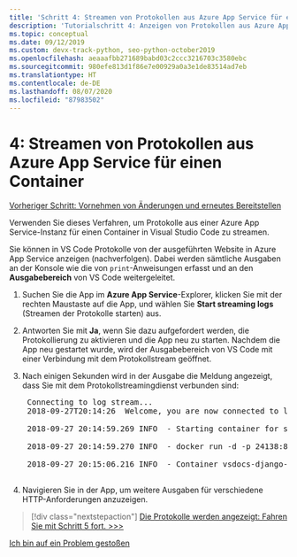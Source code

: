 ```yaml
---
title: 'Schritt 4: Streamen von Protokollen aus Azure App Service für einen Container in Visual Studio Code'
description: 'Tutorialschritt 4: Anzeigen von Protokollen aus Azure App Service zum Überwachen des Verhaltens'
ms.topic: conceptual
ms.date: 09/12/2019
ms.custom: devx-track-python, seo-python-october2019
ms.openlocfilehash: aeaaafbb271689babd03c2ccc3216703c3580ebc
ms.sourcegitcommit: 980efe813d1f86e7e00929a0a3e1de83514ad7eb
ms.translationtype: HT
ms.contentlocale: de-DE
ms.lasthandoff: 08/07/2020
ms.locfileid: "87983502"
---
```

# <a name="4-stream-logs-from-azure-app-service-for-a-container"></a>4: Streamen von Protokollen aus Azure App Service für einen Container

[Vorheriger Schritt: Vornehmen von Änderungen und erneutes Bereitstellen](tutorial-deploy-containers-03.md)

Verwenden Sie dieses Verfahren, um Protokolle aus einer Azure App Service-Instanz für einen Container in Visual Studio Code zu streamen.

Sie können in VS Code Protokolle von der ausgeführten Website in Azure App Service anzeigen (nachverfolgen). Dabei werden sämtliche Ausgaben an der Konsole wie die von `print`-Anweisungen erfasst und an den **Ausgabebereich** von VS Code weitergeleitet.

1. Suchen Sie die App im **Azure App Service**-Explorer, klicken Sie mit der rechten Maustaste auf die App, und wählen Sie **Start streaming logs** (Streamen der Protokolle starten) aus.

1. Antworten Sie mit **Ja**, wenn Sie dazu aufgefordert werden, die Protokollierung zu aktivieren und die App neu zu starten. Nachdem die App neu gestartet wurde, wird der Ausgabebereich von VS Code mit einer Verbindung mit dem Protokollstream geöffnet.

1. Nach einigen Sekunden wird in der Ausgabe die Meldung angezeigt, dass Sie mit dem Protokollstreamingdienst verbunden sind:

    <pre>
    Connecting to log stream...
    2018-09-27T20:14:26  Welcome, you are now connected to log-streaming service.

    2018-09-27 20:14:59.269 INFO  - Starting container for site

    2018-09-27 20:14:59.270 INFO  - docker run -d -p 24138:8000 --name vsdocs-django-sample-container_0 -e WEBSITES_PORT=8000 -e WEBSITE_SITE_NAME=vsdocs-django-sample-container -e WEBSITE_AUTH_ENABLED=False -e WEBSITE_ROLE_INSTANCE_ID=0 -e WEBSITE_INSTANCE_ID=02c705ae24eaf5f298e553a9c2724b9fe4485707c2d1c36137cd02931091e561 -e HTTP_LOGGING_ENABLED=1 vsdocsregistry.azurecr.io/python-sample-vscode-django-tutorial:latest

    2018-09-27 20:15:06.216 INFO  - Container vsdocs-django-sample-container_0 for site vsdocs-django-sample-container initialized successfully.
    </pre>

1. Navigieren Sie in der App, um weitere Ausgaben für verschiedene HTTP-Anforderungen anzuzeigen.

> [!div class="nextstepaction"]
> [Die Protokolle werden angezeigt: Fahren Sie mit Schritt 5 fort. >>>](tutorial-deploy-containers-05.md)

[Ich bin auf ein Problem gestoßen](https://www.research.net/r/PWZWZ52?tutorial=vscode-appservice-containers&step=04-stream-logs)
